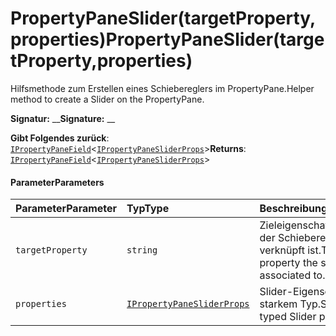 # <a name="propertypaneslidertargetpropertyproperties"></a><span data-ttu-id="38f6a-101">PropertyPaneSlider(targetProperty,properties)</span><span class="sxs-lookup"><span data-stu-id="38f6a-101">PropertyPaneSlider(targetProperty,properties)</span></span>




<span data-ttu-id="38f6a-102">Hilfsmethode zum Erstellen eines Schiebereglers im PropertyPane.</span><span class="sxs-lookup"><span data-stu-id="38f6a-102">Helper method to create a Slider on the PropertyPane.</span></span>

<span data-ttu-id="38f6a-103">**Signatur:** __</span><span class="sxs-lookup"><span data-stu-id="38f6a-103">**Signature:** __</span></span>

<span data-ttu-id="38f6a-104">**Gibt Folgendes zurück**: [`IPropertyPaneField`](../sp-webpart-base/ipropertypanefield.md)<[`IPropertyPaneSliderProps`](../sp-webpart-base/ipropertypanesliderprops.md)></span><span class="sxs-lookup"><span data-stu-id="38f6a-104">**Returns**: [`IPropertyPaneField`](../sp-webpart-base/ipropertypanefield.md)<[`IPropertyPaneSliderProps`](../sp-webpart-base/ipropertypanesliderprops.md)></span></span>





#### <a name="parameters"></a><span data-ttu-id="38f6a-105">Parameter</span><span class="sxs-lookup"><span data-stu-id="38f6a-105">Parameters</span></span>


| <span data-ttu-id="38f6a-106">Parameter</span><span class="sxs-lookup"><span data-stu-id="38f6a-106">Parameter</span></span>    | <span data-ttu-id="38f6a-107">Typ</span><span class="sxs-lookup"><span data-stu-id="38f6a-107">Type</span></span>    | <span data-ttu-id="38f6a-108">Beschreibung</span><span class="sxs-lookup"><span data-stu-id="38f6a-108">Description</span></span> |
|:-------------|:---------------|:------------|
| `targetProperty`    | `string` | <span data-ttu-id="38f6a-109">Zieleigenschaft, mit der der Schieberegler verknüpft ist.</span><span class="sxs-lookup"><span data-stu-id="38f6a-109">Target property the slider is associated to.</span></span> |
| `properties`    | [`IPropertyPaneSliderProps`](../sp-webpart-base/ipropertypanesliderprops.md) | <span data-ttu-id="38f6a-110">Slider-Eigenschaften mit starkem Typ.</span><span class="sxs-lookup"><span data-stu-id="38f6a-110">Strongly typed Slider properties.</span></span> |


